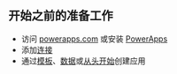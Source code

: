 ## <a name="what-you-need-to-get-started"></a>开始之前的准备工作
* 访问 [powerapps.com](https://web.powerapps.com) 或安装 [PowerApps](http://aka.ms/powerappsinstall)
* 添加[连接](../articles/add-manage-connections.md)
* 通过[模板](../articles/get-started-test-drive.md)、[数据](../articles/get-started-create-from-data.md)或[从头开始](../articles/get-started-create-from-blank.md)创建应用

